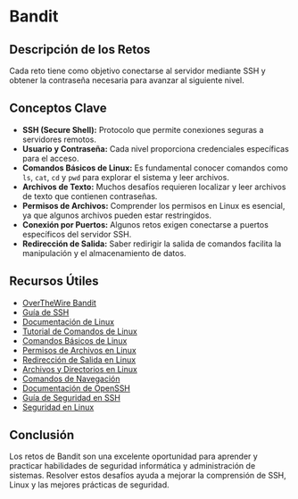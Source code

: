# **Bandit**
## Descripción de los Retos
Cada reto tiene como objetivo conectarse al servidor mediante SSH y obtener la contraseña necesaria para avanzar al siguiente nivel.

## Conceptos Clave
- **SSH (Secure Shell):** Protocolo que permite conexiones seguras a servidores remotos.
- **Usuario y Contraseña:** Cada nivel proporciona credenciales específicas para el acceso.
- **Comandos Básicos de Linux:** Es fundamental conocer comandos como `ls`, `cat`, `cd` y `pwd` para explorar el sistema y leer archivos.
- **Archivos de Texto:** Muchos desafíos requieren localizar y leer archivos de texto que contienen contraseñas.
- **Permisos de Archivos:** Comprender los permisos en Linux es esencial, ya que algunos archivos pueden estar restringidos.
- **Conexión por Puertos:** Algunos retos exigen conectarse a puertos específicos del servidor SSH.
- **Redirección de Salida:** Saber redirigir la salida de comandos facilita la manipulación y el almacenamiento de datos.

## Recursos Útiles
- [OverTheWire Bandit](https://overthewire.org/wargames/bandit/)
- [Guía de SSH](https://www.ssh.com/academy/ssh/command)
- [Documentación de Linux](https://www.kernel.org/doc/html/latest/)
- [Tutorial de Comandos de Linux](https://linuxcommand.org/)
- [Comandos Básicos de Linux](https://www.tldp.org/LDP/intro-linux/html/index.html)
- [Permisos de Archivos en Linux](https://www.tldp.org/LDP/abs/html/permissions.html)
- [Redirección de Salida en Linux](https://www.tldp.org/LDP/abs/html/io-redirection.html)
- [Archivos y Directorios en Linux](https://www.tldp.org/LDP/abs/html/filedir.html)
- [Comandos de Navegación](https://www.tldp.org/LDP/abs/html/commands.html)
- [Documentación de OpenSSH](https://www.openssh.com/manual.html)
- [Guía de Seguridad en SSH](https://www.ssh.com/academy/ssh/security)
- [Seguridad en Linux](https://www.tldp.org/LDP/tlk/security/index.html)

## Conclusión
Los retos de Bandit son una excelente oportunidad para aprender y practicar habilidades de seguridad informática y administración de sistemas. Resolver estos desafíos ayuda a mejorar la comprensión de SSH, Linux y las mejores prácticas de seguridad.

